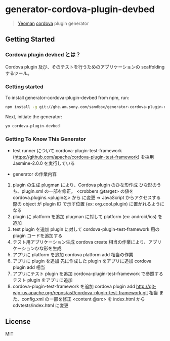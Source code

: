 # generator-cordova-plugin-devbed

> [Yeoman](http://yeoman.io) [cordova](http://cordova.apache.org) plugin generator


## Getting Started

### Cordova plugin devbed とは？

 Cordova plugin 及び、そのテストを行うためのアプリケーションの scaffolding するツール。

### Getting started

To install generator-cordova-plugin-devbed from npm, run:

```bash
npm install -g git://ghe.am.sony.com/sandbox/generator-cordova-plugin-devbed
```

Next, initiate the generator:

```bash
yo cordova-plugin-devbed
```

### Getting To Know This Generator

- test runner について
  cordova-plugin-test-framework (https://github.com/apache/cordova-plugin-test-framework) を採用
  Jasmine-2.0.0 を実行している

- generator の作業内容
1. plugin の生成
  plugman により、Cordova plugin のひな形作成
  ひな形のうち、plugin.xml の一部を修正。
  <plugin><js-module><crobbers @target> の値を cordova.plugins.<plugin名> から <plugin ID> に変更
  ⇒ JavaScript からアクセスする際の object が plugin ID で示す位置 (ex: org.cool.plugin) に置かれるようになる
1. plugin に platform を追加
  plugman に対して platform (ex: android/ios) を追加
1. test plugin を追加
  plugin に対して cordova-plugin-test-framework 用の plugin コードを追加する
1. テスト用アプリケーション生成
  cordova create 相当の作業により、アプリケーションひな形を生成
1. アプリに platform を追加
  cordova platform add 相当の作業
1. アプリに plugin を追加
  先に作成した plugin をアプリに追加
  cordova plugin add 相当
1. アプリにテスト plugin を追加
  cordova-plugin-test-framework で参照するテスト plugin をアプリに追加
1. cordova-plugin-test-framework を追加
  cordova plugin add http://git-wip-us.apache.org/repos/asf/cordova-plugin-test-framework.git 相当
  また、config.xml の一部を修正
  <widget><content @src> を index.html から cdvtests/index.html に変更


## License

MIT
